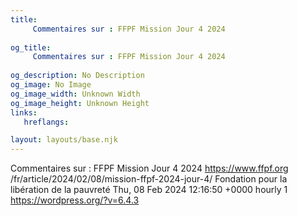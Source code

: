 ```yaml
---
title: 
     Commentaires sur : FFPF Mission Jour 4 2024
    
og_title: 
     Commentaires sur : FFPF Mission Jour 4 2024
    
og_description: No Description
og_image: No Image
og_image_width: Unknown Width
og_image_height: Unknown Height
links:
   hreflangs:

layout: layouts/base.njk
---
```

Commentaires sur : FFPF Mission Jour 4 2024  https://www.ffpf.org
/fr/article/2024/02/08/mission-ffpf-2024-jour-4/  Fondation pour la libération
de la pauvreté  Thu, 08 Feb 2024 12:16:50 +0000  hourly  1
https://wordpress.org/?v=6.4.3

